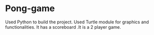 # Pong-game
Used Python  to build the project. Used Turtle module for graphics and functionalities.  It has a scoreboard .It is a 2 player game.
